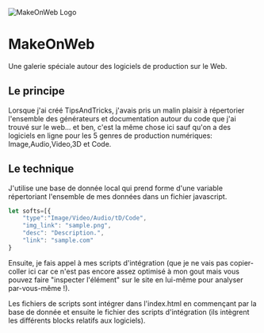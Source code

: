 ![MakeOnWeb Logo](https://dzenetanmassart.github.io/MakeOnWeb/assets/img/LogoMOW2021.png)

# MakeOnWeb
Une galerie spéciale autour des logiciels de production sur le Web.

## Le principe 

Lorsque j'ai créé TipsAndTricks, j'avais pris un malin plaisir à répertorier l'ensemble des générateurs et documentation autour du code que j'ai trouvé sur le web... et ben, c'est la même chose ici sauf qu'on a des logiciels en ligne pour les 5 genres de production numériques: Image,Audio,Video,3D et Code.

## Le technique

J'utilise une base de donnée local qui prend forme d'une variable répertoriant l'ensemble de mes données dans un fichier javascript.
```javascript
let softs=[{
    "type":"Image/Video/Audio/tD/Code",
    "img_link": "sample.png",
    "desc": "Description.",
    "link": "sample.com"
}
```

Ensuite, je fais appel à mes scripts d'intégration (que je ne vais pas copier-coller ici car ce n'est pas encore assez optimisé à mon gout mais vous pouvez faire "inspecter l'élément" sur le site en lui-même pour analyser par-vous-même !).

Les fichiers de scripts sont intégrer dans l'index.html en commençant par la base de donnée et ensuite le fichier des scripts d'intégration (ils intègrent les différents blocks relatifs aux logiciels).
